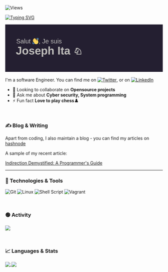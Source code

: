 ![Views](https://komarev.com/ghpvc/?username=LaughingRover&style=for-the-badge&color=0e75b6)

[![Typing SVG](https://readme-typing-svg.demolab.com?font=Fira+Code&pause=1000&color=FFFFFF&vCenter=true&width=435&lines=I+Engineer+Change;One+Code+Block+At+A+Time)](https://git.io/typing-svg)

![header](https://github.com/LaughingRover/LaughingRover/blob/main/header.png)

I'm a software Engineer. You can find me on [![Twitter][1.1]][1],  or on [![LinkedIn][3.1]][3]

- 👯 Looking to collaborate on **Opensource projects**
- 💬 Ask me about **Cyber security, System programming**
- ⚡ Fun fact **Love to play chess♟️**

<be></br>
### &#x270d; Blog & Writing

Apart from coding, I also maintain a blog - you can find my articles on [hashnode](https://codeflakes.hashnode.dev/)

A sample of my recent article:

<!-- BLOG-POST-LIST:START -->
[Indirection Demystified: A Programmer's Guide](https://codeflakes.hashnode.dev/indirection-demystified-a-programmers-guide)
<!-- BLOG-POST-LIST:END -->

---
### 🔧 Technologies & Tools

![Git](https://img.shields.io/badge/GIT-E44C30?style=for-the-badge&logo=git&logoColor=white)
![Linux](https://img.shields.io/badge/Linux-FCC624?style=for-the-badge&logo=linux&logoColor=black)
![Shell Script](https://img.shields.io/badge/Shell_Script-121011?style=for-the-badge&logo=gnu-bash&logoColor=white)
![Vagrant](https://img.shields.io/badge/Vagrant-white?style=for-the-badge&logo=Vagrant&logoColor=blue)


<be></br>
### 🟢 Activity

<a href="https://github.com/LaughingRover">
  <img height=200 align="center" src="https://github-readme-streak-stats.herokuapp.com?user=LaughingRover&theme=swift&exclude_days=Sun&fire=EB5454" />
</a>

<be></br>
### &#x1f4c8; Languages & Stats

<a href="https://github.com/LaughingRover">
  <img height=250 align="center" src="https://github-readme-stats.vercel.app/api/top-langs/?username=LaughingRover&layout=donut&theme=swift&hide_title=true&langs_count=20" />
</a>
<a href="https://github.com/LaughingRover">
  <img height=250 align="center" src="https://github-readme-stats.vercel.app/api?username=LaughingRover&hide=issues,contribs&show=reviews,discussions_started,prs_merged,prs_merged_percentage&show_icons=true&theme=swift&layout=compact&langs_count=8&card_width=320&include_all_commits=true&rank_icon=github&hide_title=true&hide_rank=true" />
</a>


<!-- links to social media icons -->
[1.1]: https://img.shields.io/badge/X-white?style=social&logo=twitter&logoColor=blue
[2.1]: https://img.shields.io/badge/Github-white?style=social&logo=github&logoColor=black
[3.1]: https://img.shields.io/badge/LinkedIn-white?style=social&logo=Linkedin&logoColor=blue

<!-- links to your social media accounts -->
[1]: https://twitter.com/jay_thriple
[2]: https://www.linkedin.com/in/joseph-odohofreh/
[3]: https://github.com/LaughingRover

<!--
<be></br>
![Jokes Card](https://readme-jokes.vercel.app/api?hideBorder&theme=graywhite)
-->

<!-- Resources -->
<!-- Icons: https://simpleicons.org/ -->
<!-- Header: https://github.com/khalby786/REHeader -->
<!-- GitHub Stats: https://github.com/anuraghazra/github-readme-stats -->
<!-- Emojis: https://emojipedia.org/emoji/ -->
<!-- HTML Emojis: https://www.fileformat.info/index.htm -->
<!-- Shields: https://shields.io/ -->
<!-- README Jokes: https://github.com/ABSphreak/readme-jokes -->
<!-- README quotes: https://github.com/PiyushSuthar/github-readme-quotes -->
<!-- Awesome GitHub Profile README: https://github.com/abhisheknaiidu/awesome-github-profile-readme -->
